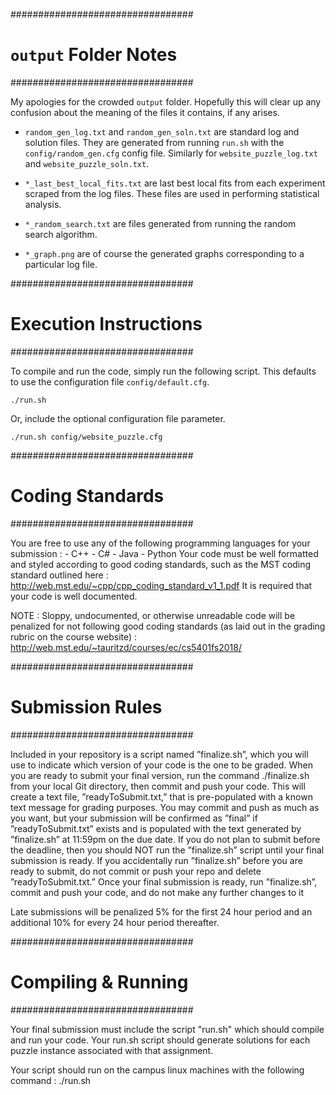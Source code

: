 #################################
#   `output` Folder Notes    #
#################################

My apologies for the crowded `output` folder. Hopefully this will clear up any confusion about the meaning of the files it contains, if any arises.

 * `random_gen_log.txt` and `random_gen_soln.txt` are standard log and solution files. They are generated from running `run.sh` with the `config/random_gen.cfg` config file. Similarly for `website_puzzle_log.txt` and `website_puzzle_soln.txt`.

 * `*_last_best_local_fits.txt` are last best local fits from each experiment scraped from the log files. These files are used in performing statistical analysis.

 * `*_random_search.txt` are files generated from running the random search algorithm.

 * `*_graph.png` are of course the generated graphs corresponding to a particular log file.

#################################
#   Execution Instructions   #
#################################

To compile and run the code, simply run the following script. This defaults to use the configuration file `config/default.cfg`.

	./run.sh

Or, include the optional configuration file parameter.

	./run.sh config/website_puzzle.cfg

#################################
#	Coding Standards	#
#################################

You are free to use any of the following programming languages for your submission : 
	- C++
	- C#
	- Java
	- Python
Your code must be well formatted and styled according to good coding standards, such as the MST coding standard outlined here : 
http://web.mst.edu/~cpp/cpp_coding_standard_v1_1.pdf
It is required that your code is well documented.

NOTE : Sloppy, undocumented, or otherwise unreadable code will be penalized for not following good coding standards (as laid out in the grading rubric on the course website) : 
http://web.mst.edu/~tauritzd/courses/ec/cs5401fs2018/

#################################
#	Submission Rules	#
#################################

Included in your repository is a script named ”finalize.sh”, which you will use to indicate which version of your code is the one to be graded. When you are ready to submit your final version, run the command ./finalize.sh from your local Git directory, then commit and push your code. This will create a text file, ”readyToSubmit.txt,” that is pre-populated with a known text message for grading purposes. You may commit and push as much as you want, but your submission will be confirmed as ”final” if ”readyToSubmit.txt” exists and is populated with the text generated by ”finalize.sh” at 11:59pm on the due date. If you do not plan to submit before the deadline, then you should NOT run the ”finalize.sh” script until your final submission is ready. If you accidentally run ”finalize.sh” before you are ready to submit, do not commit or push your repo and delete ”readyToSubmit.txt.” Once your final submission is ready, run ”finalize.sh”, commit and push your code, and do not make any further changes to it

Late submissions will be penalized 5% for the first 24 hour period and an additional 10% for every 24 hour period thereafter.

#################################
#       Compiling & Running	#
#################################

Your final submission must include the script "run.sh" which should compile and run your code.
Your run.sh script should generate solutions for each puzzle instance associated with that assignment.

Your script should run on the campus linux machines with the following command : 
	./run.sh
